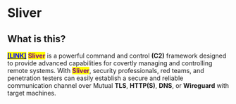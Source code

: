 # Sliver

## What is this?

[<mark style="color:blue;">**\[LINK\]**</mark>](https://sliver.sh/) <mark style="color:purple;">**Sliver**</mark> is a powerful command and control **(C2)** framework designed to provide advanced capabilities for covertly managing and controlling remote systems. With <mark style="color:purple;">**Sliver**</mark>, security professionals, red teams, and penetration testers can easily establish a secure and reliable communication channel over Mutual **TLS**, **HTTP(S)**, **DNS**, or **Wireguard** with target machines.
